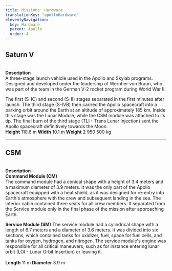 ```yaml
---
title: Missions' Hardware
translationKey: "apolloHardware"
eleventyNavigation:
  key: Hardware
  parent: Apollo
  order: 4
---
```

<h2>Saturn V</h2>
<div class="double">
<div class="left">

<div class="pswp-gallery" id="my-gallery">
<a href="/assets/img/apollo/hardware/saturn.jpg" 
    data-pswp-width="1448" 
    data-pswp-height="2048" 
    target="_blank">
    <img src="/assets/img/apollo/hardware/thumbnails/saturn.jpg" alt="" />
</a>
</div>

</div>
<div class="right">
<br><strong>Description</strong><br>
A three-stage launch vehicle used in the Apollo and Skylab programs. Designed and developed under the leadership of Wernher von Braun, who was part of the team in the German V-2 rocket program during World War II.

The first (S-IC) and second (S-II) stages separated in the first minutes after launch. The third stage (S-IVB) then carried the Apollo spacecraft into a parking orbit around the Earth at an altitude of approximately 185 km. Inside this stage was the Lunar Module, while the CSM module was attached to its tip. The final burn of the third stage (TLI - Trans Lunar Injection) sent the Apollo spacecraft definitively towards the Moon.
<br><strong>Height</strong> 110.6 m
<strong>Width</strong> 10.1 m
<strong>Weight</strong> 2 950 500 kg
<br>
</div>
</div>
<hr>
<h2>CSM</h2>
<div class="double">
<div class="left">

<div class="pswp-gallery" id="my-gallery">
<a href="/assets/img/apollo/hardware/csm.jpg" 
    data-pswp-width="1240" 
    data-pswp-height="1754" 
    target="_blank">
    <img src="/assets/img/apollo/hardware/thumbnails/csm.jpg" alt="" />
</a>
</div>

</div>
<div class="right">
<br><strong>Description</strong><br>
<b>Command Module (CM)</b><br>
The command module had a conical shape with a height of 3.4 meters and a maximum diameter of 3.9 meters. It was the only part of the Apollo spacecraft equipped with a heat shield, as it was designed for re-entry into Earth's atmosphere with the crew and subsequent landing in the sea. The interior cabin contained three seats for all crew members. It separated from the Service module only in the final phase of the mission after approaching Earth.

<b>Service Module (SM)</b> 
The service module had a cylindrical shape with a length of 6.7 meters and a diameter of 3.6 meters. It was divided into six sections, which contained tanks for oxidizer, fuel, space for fuel cells, and tanks for oxygen, hydrogen, and nitrogen. The service module's engine was responsible for all critical maneuvers, such as for instance entering lunar orbit (LOI - Lunar Orbit Insertion) or leaving it.  
<br><strong>Length</strong> 11 m
<strong>Diameter</strong> 3.9 m
</div>
</div>